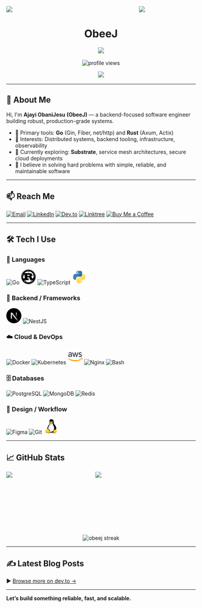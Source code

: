 <!-- Header Animations -->
<img align="left" src="https://user-images.githubusercontent.com/65187002/144930161-2f783401-8d27-4fdf-a2f7-cc0ba32f1f1f.gif" width="30%" style="display:inline;">
<img align="right" src="https://user-images.githubusercontent.com/65187002/144930161-2f783401-8d27-4fdf-a2f7-cc0ba32f1f1f.gif" width="30%" style="display:inline;">
<br>

<!-- Name Header -->
<h1 align="center">ObeeJ</h1>

<!-- Typing effect -->
<p align="center">
  <img src="https://readme-typing-svg.herokuapp.com/?lines=Backend+Systems+Engineer;Go+%7C+Rust+%7C+Cloud+Infra;Distributed+Systems+%26+DevOps;Scalable+APIs+%2B+Services;Problem+Solver+%7C+Builder&font=Fira%20Code&color=%23D62F79&center=true&width=500&height=50">
</p>

<p align="center">
  <img src="https://komarev.com/ghpvc/?username=obeej&color=grey" alt="profile views">
</p>

<div align="center">
  <img src="https://media.giphy.com/media/M9gbBd9nbDrOTu1Mqx/giphy.gif" width="100px">
</div>

---

## 🚀 About Me

Hi, I'm **Ajayi ObaniJesu (ObeeJ)** — a backend-focused software engineer building robust, production-grade systems.

- 💼 Primary tools: **Go** (Gin, Fiber, net/http) and **Rust** (Axum, Actix)
- 🧠 Interests: Distributed systems, backend tooling, infrastructure, observability
- 🧰 Currently exploring: **Substrate**, service mesh architectures, secure cloud deployments
- 🧪 I believe in solving hard problems with simple, reliable, and maintainable software

---

## 📫 Reach Me

[![Email](https://img.shields.io/badge/Email-D14836?style=for-the-badge&logo=gmail&logoColor=white)](mailto:ajayioba2000@gmail.com)
[![LinkedIn](https://img.shields.io/badge/LinkedIn-0077B5.svg?style=for-the-badge&logo=linkedin&logoColor=white)](https://linkedin.com/in/obanijesuajayi)
[![Dev.to](https://img.shields.io/badge/Dev.to-000000.svg?style=for-the-badge&logo=devdotto&logoColor=white)](https://dev.to/obeej)
[![Linktree](https://img.shields.io/badge/Socials-555555?style=for-the-badge&logo=linktree&logoColor=white)](https://linktr.ee/obeej)
[![Buy Me a Coffee](https://img.shields.io/badge/Support-yellow?style=for-the-badge&logo=buy-me-a-coffee&logoColor=black)](https://paystack.shop/pay/xt2108lk5d)

---

## 🛠️ Tech I Use

### 🔹 Languages

<p>
  <img src="https://cdn.jsdelivr.net/gh/devicons/devicon/icons/go/go-original.svg" width="40" alt="Go">
  <img src="https://raw.githubusercontent.com/devicons/devicon/master/icons/rust/rust-original.svg" width="40" alt="Rust">
  <img src="https://cdn.jsdelivr.net/gh/devicons/devicon/icons/typescript/typescript-original.svg" width="40" alt="TypeScript">
  <img src="https://raw.githubusercontent.com/devicons/devicon/master/icons/python/python-original.svg" width="40" alt="Python">
</p>

### 🔸 Backend / Frameworks

<p>
  <img src="https://raw.githubusercontent.com/devicons/devicon/master/icons/nextjs/nextjs-original.svg" width="40" alt="Next.js">
  <img src="https://nestjs.com/img/logo-small.svg" width="40" alt="NestJS">
</p>

### ☁️ Cloud & DevOps

<p>
  <img src="https://cdn.jsdelivr.net/gh/devicons/devicon/icons/docker/docker-original.svg" width="40" alt="Docker">
  <img src="https://cdn.jsdelivr.net/gh/devicons/devicon/icons/kubernetes/kubernetes-plain.svg" width="40" alt="Kubernetes">
  <img src="https://raw.githubusercontent.com/devicons/devicon/master/icons/amazonwebservices/amazonwebservices-original-wordmark.svg" width="40" alt="AWS">
  <img src="https://cdn.jsdelivr.net/gh/devicons/devicon/icons/nginx/nginx-original.svg" width="40" alt="Nginx">
  <img src="https://cdn.jsdelivr.net/gh/devicons/devicon/icons/bash/bash-original.svg" width="40" alt="Bash">
</p>

### 🗄️ Databases

<p>
  <img src="https://cdn.jsdelivr.net/gh/devicons/devicon/icons/postgresql/postgresql-original.svg" width="40" alt="PostgreSQL">
  <img src="https://cdn.jsdelivr.net/gh/devicons/devicon/icons/mongodb/mongodb-original.svg" width="40" alt="MongoDB">
  <img src="https://cdn.jsdelivr.net/gh/devicons/devicon/icons/redis/redis-original.svg" width="40" alt="Redis">
</p>

### 🎨 Design / Workflow

<p>
  <img src="https://cdn.jsdelivr.net/gh/devicons/devicon/icons/figma/figma-original.svg" width="40" alt="Figma">
  <img src="https://www.vectorlogo.zone/logos/git-scm/git-scm-icon.svg" width="40" alt="Git">
  <img src="https://raw.githubusercontent.com/devicons/devicon/master/icons/linux/linux-original.svg" width="40" alt="Linux">
</p>

---

## 📈 GitHub Stats

<p>
  <img align="left" src="https://github-readme-stats.vercel.app/api/top-langs/?username=obeej&layout=compact&theme=radical" width="42%" />
  <img align="right" src="https://github-readme-stats.vercel.app/api?username=obeej&show_icons=true&theme=radical" width="53%" />
</p>

<br><br><br><br><br><br><br><br><br>

<p align="center">
  <img src="https://github-readme-streak-stats.herokuapp.com/?user=obeej&theme=radical" alt="obeej streak" />
</p>

---

## ✍️ Latest Blog Posts

<!-- BLOG-POST-LIST:START -->
<!-- BLOG-POST-LIST:END -->

▶️ [Browse more on dev.to →](https://dev.to/obeej)

---

**Let’s build something reliable, fast, and scalable.**